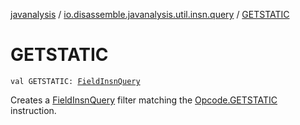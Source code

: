 [javanalysis](../index.md) / [io.disassemble.javanalysis.util.insn.query](index.md) / [GETSTATIC](./-g-e-t-s-t-a-t-i-c.md)

# GETSTATIC

`val GETSTATIC: `[`FieldInsnQuery`](-field-insn-query/index.md)

Creates a [FieldInsnQuery](-field-insn-query/index.md) filter matching the [Opcode.GETSTATIC](#) instruction.

